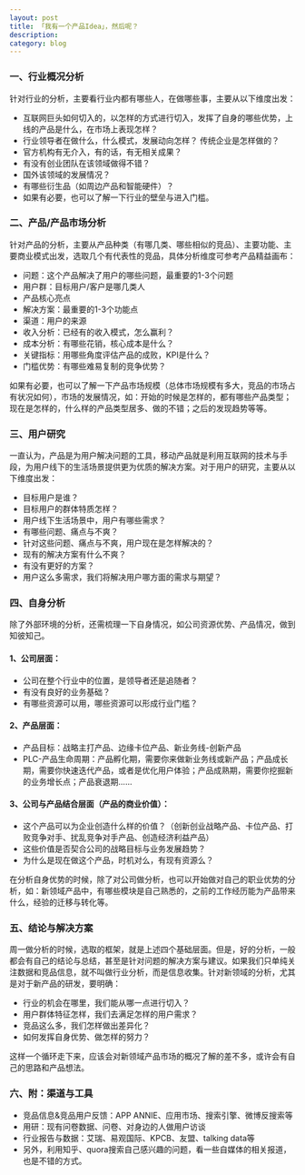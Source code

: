 ```yaml
---
layout: post
title: 「我有一个产品Idea」，然后呢？
description: 
category: blog
---
```


### 一、行业概况分析
针对行业的分析，主要看行业内都有哪些人，在做哪些事，主要从以下维度出发：

* 互联网巨头如何切入的，以怎样的方式进行切入，发挥了自身的哪些优势，上线的产品是什么，在市场上表现怎样？
* 行业领导者在做什么，什么模式，发展动向怎样？ 传统企业是怎样做的？
* 官方机构有无介入，有的话，有无相关成果？
* 有没有创业团队在该领域做得不错？
* 国外该领域的发展情况？
* 有哪些衍生品（如周边产品和智能硬件）？
* 如果有必要，也可以了解一下行业的壁垒与进入门槛。

### 二、产品/产品市场分析
针对产品的分析，主要从产品种类（有哪几类、哪些相似的竞品）、主要功能、主要商业模式出发，选取几个有代表性的竞品，具体分析维度可参考产品精益画布： 

* 问题：这个产品解决了用户的哪些问题，最重要的1-3个问题
* 用户群：目标用户/客户是哪几类人
* 产品核心亮点
* 解决方案：最重要的1-3个功能点 
* 渠道：用户的来源
* 收入分析：已经有的收入模式，怎么赢利？
* 成本分析：有哪些花销，核心成本是什么？
* 关键指标：用哪些角度评估产品的成败，KPI是什么？
* 门槛优势：有哪些难易复制的竞争优势？

如果有必要，也可以了解一下产品市场规模（总体市场规模有多大，竞品的市场占有状况如何），市场的发展情况，如：开始的时候是怎样的，都有哪些产品类型；现在是怎样的，什么样的产品类型居多、做的不错；之后的发现趋势等等。

### 三、用户研究
一直认为，产品是为用户解决问题的工具，移动产品就是利用互联网的技术与手段，为用户线下的生活场景提供更为优质的解决方案。对于用户的研究，主要从以下维度出发：

* 目标用户是谁？
* 目标用户的群体特质怎样？
* 用户线下生活场景中，用户有哪些需求？
* 有哪些问题、痛点与不爽？
* 针对这些问题、痛点与不爽，用户现在是怎样解决的？
* 现有的解决方案有什么不爽？
* 有没有更好的方案？
* 用户这么多需求，我们将解决用户哪方面的需求与期望？

### 四、自身分析
除了外部环境的分析，还需梳理一下自身情况，如公司资源优势、产品情况，做到知彼知己。

#### 1、公司层面：
* 公司在整个行业中的位置，是领导者还是追随者？
* 有没有良好的业务基础？
* 有哪些资源可以用，哪些资源可以形成行业门槛？

#### 2、产品层面：
* 产品目标：战略主打产品、边缘卡位产品、新业务线-创新产品
* PLC-产品生命周期：产品孵化期，需要你来做新业务线或新产品；产品成长期，需要你快速迭代产品，或者是优化用户体验；产品成熟期，需要你挖掘新的业务增长点；产品衰退期......

#### 3、公司与产品结合层面（产品的商业价值）：

* 这个产品可以为企业创造什么样的价值？（创新创业战略产品、卡位产品、打败竞争对手、扰乱竞争对手产品、创造经济利益产品） 
* 这些价值是否契合公司的战略目标与业务发展趋势？
* 为什么是现在做这个产品，时机对么，有现有资源么？

在分析自身优势的时候，除了对公司做分析，也可以开始做对自己的职业优势的分析，如：新领域产品中，有哪些模块是自己熟悉的，之前的工作经历能为产品带来什么，经验的迁移与转化等。

### 五、结论与解决方案
周一做分析的时候，选取的框架，就是上述四个基础层面。但是，好的分析，一般都会有自己的结论与总结，甚至是针对问题的解决方案与建议。如果我们只单纯关注数据和竞品信息，就不叫做行业分析，而是信息收集。针对新领域的分析，尤其是对于新产品的研发，要明确：

* 行业的机会在哪里，我们能从哪一点进行切入？
* 用户群体特征怎样，我们去满足怎样的用户需求？
* 竞品这么多，我们怎样做出差异化？
* 如何发挥自身优势、做怎样的努力？

这样一个循环走下来，应该会对新领域产品市场的概况了解的差不多，或许会有自己的思路和产品想法。

### 六、附：渠道与工具
* 竞品信息&竞品用户反馈：APP ANNIE、应用市场、搜索引擎、微博反搜索等
* 用研：现有问卷数据、问卷、对身边的人做用户访谈
* 行业报告与数据：艾瑞、易观国际、KPCB、友盟、talking data等
* 另外，利用知乎、quora搜索自己感兴趣的问题，看一些自媒体的相关报道，也是不错的方式。
